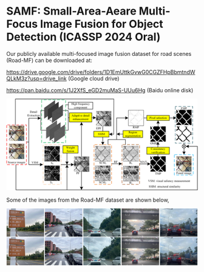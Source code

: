 # SAMF: Small-Area-Aeare Multi-Focus Image Fusion for Object Detection (ICASSP 2024 Oral)

Our publicly available multi-focused image fusion dataset for road scenes (Road-MF) can be downloaded at:

https://drive.google.com/drive/folders/1D1EmUttkGvwG0CGZFHpBbmtndWQLkM3z?usp=drive_link (Google cloud drive)

https://pan.baidu.com/s/1J2XfS_eGD2muMaS-UUu6Hg (Baidu online disk)

![image](https://github.com/ixilai/SAMF/blob/main/Flowchart.png)

Some of the images from the Road-MF dataset are shown below,

![image](https://github.com/ixilai/SAMF/blob/main/dataset%20images.jpg)
